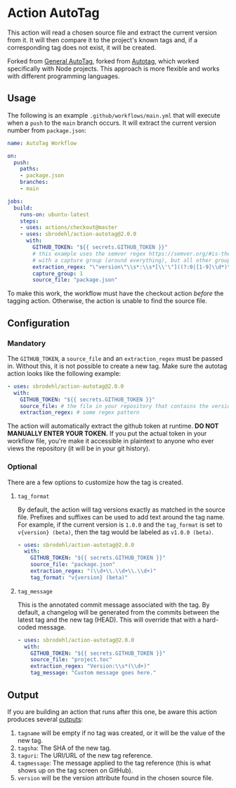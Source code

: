 # Action AutoTag

This action will read a chosen source file and extract the current version from it. It will then compare it to the project's known tags and, if a corresponding tag does not exist, it will be created.

Forked from [General AutoTag](https://github.com/Jaliborc/action-general-autotag), forked from [Autotag](https://github.com/ButlerLogic/action-autotag), which worked specifically with Node projects.
This approach is more flexible and works with different programming languages.

## Usage

The following is an example `.github/workflows/main.yml` that will execute when a `push` to the `main` branch occurs.
It will extract the current version number from `package.json`:

```yaml
name: AutoTag Workflow

on:
  push:
    paths:
    - package.json
    branches:
    - main

jobs:
  build:
    runs-on: ubuntu-latest
    steps:
    - uses: actions/checkout@master
    - uses: sbrodehl/action-autotag@2.0.0
      with:
        GITHUB_TOKEN: "${{ secrets.GITHUB_TOKEN }}"
        # this example uses the semver regex https://semver.org/#is-there-a-suggested-regular-expression-regex-to-check-a-semver-string
        # with a capture group (around everything), but all other groups are non capturing, double escape's where necessary
        extraction_regex: "\"version\"\\s*:\\s*[\\'\"]((?:0|[1-9]\\d*)\\.(?:0|[1-9]\\d*)\\.(?:0|[1-9]\\d*)(?:-(?:(?:0|[1-9]\\d*|\\d*[a-zA-Z-][0-9a-zA-Z-]*)(?:\\.(?:0|[1-9]\\d*|\\d*[a-zA-Z-][0-9a-zA-Z-]*))*))?(?:\\+(?:[0-9a-zA-Z-]+(?:\\.[0-9a-zA-Z-]+)*))?)[\\'\"]"
        capture_group: 1
        source_file: "package.json"
```

To make this work, the workflow must have the checkout action _before_ the tagging action.
Otherwise, the action is unable to find the source file.

## Configuration
### Mandatory

The `GITHUB_TOKEN`, a `source_file` and an `extraction_regex` must be passed in.
Without this, it is not possible to create a new tag.
Make sure the autotag action looks like the following example:

```yaml
- uses: sbrodehl/action-autotag@2.0.0
  with:
    GITHUB_TOKEN: "${{ secrets.GITHUB_TOKEN }}"
    source_file: # the file in your repository that contains the version name
    extraction_regex: # some regex pattern
```

The action will automatically extract the github token at runtime.
**DO NOT MANUALLY ENTER YOUR TOKEN.** If you put the actual token in your workflow file, you're make it accessible in plaintext to anyone who ever views the repository (it will be in your git history).

### Optional
There are a few options to customize how the tag is created.

1. `tag_format`

    By default, the action will tag versions exactly as matched in the source file. Prefixes and suffixes can be used to add text around the tag name. For example, if the current version is `1.0.0` and the `tag_format` is set to `v{version} (beta)`, then the tag would be labeled as `v1.0.0 (beta)`.

    ```yaml
    - uses: sbrodehl/action-autotag@2.0.0
      with:
        GITHUB_TOKEN: "${{ secrets.GITHUB_TOKEN }}"
        source_file: "package.json"
        extraction_regex: "(\\d+\\.\\d+\\.\\d+)"
        tag_format: "v{version} (beta)"
    ```

1. `tag_message`

    This is the annotated commit message associated with the tag. By default, a changelog will be generated from the commits between the latest tag and the new tag (HEAD). This will override that with a hard-coded message.

    ```yaml
    - uses: sbrodehl/action-autotag@2.0.0
      with:
        GITHUB_TOKEN: "${{ secrets.GITHUB_TOKEN }}"
        source_file: "project.toc"
        extraction_regex: "Version:\\s*(\\d+)"
        tag_message: "Custom message goes here."
    ```

## Output
If you are building an action that runs after this one, be aware this action produces several [outputs](https://help.github.com/en/articles/metadata-syntax-for-github-actions#outputs):

1. `tagname` will be empty if no tag was created, or it will be the value of the new tag.
1. `tagsha`: The SHA of the new tag.
1. `taguri`: The URI/URL of the new tag reference.
1. `tagmessage`: The message applied to the tag reference (this is what shows up on the tag screen on GitHub).
1. `version` will be the version attribute found in the chosen source file.

